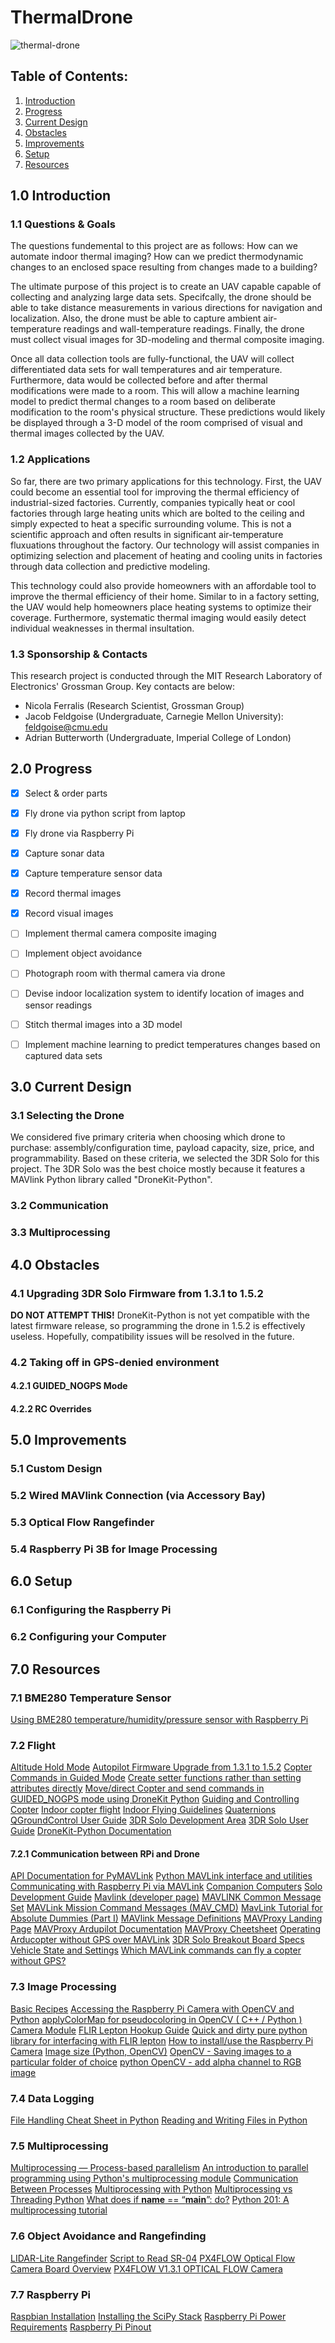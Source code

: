 # ThermalDrone

![thermal-drone](https://raw.githubusercontent.com/ArathornII/ThermalDrone/master/thermal-drone.jpg)

## Table of Contents:
1. [Introduction](#10-introduction)
2. [Progress](#20-progress)
3. [Current Design](30-current-design)
4. [Obstacles](#40-obstacles)
5. [Improvements](#50-improvements)
6. [Setup](#60-setup)
7. [Resources](#70-resources)

## 1.0 Introduction

### 1.1 Questions & Goals

The questions fundemental to this project are as follows: How can we automate indoor thermal imaging? How can we predict thermodynamic changes to an enclosed space resulting from changes made to a building?

The ultimate purpose of this project is to create an UAV capable capable of collecting and analyzing large data sets. Specifcally, the drone should be able to take distance measurements in various directions for navigation and localization. Also, the drone must be able to capture ambient air-temperature readings and wall-temperature readings. Finally, the drone must collect visual images for 3D-modeling and thermal composite imaging.

Once all data collection tools are fully-functional, the UAV will collect differentiated data sets for wall temperatures and air temperature. Furthermore, data would be collected before and after thermal modifications were made to a room. This will allow a machine learning model to predict thermal changes to a room based on deliberate modification to the room's physical structure. These predictions would likely be displayed through a 3-D model of the room comprised of visual and thermal images collected by the UAV.


### 1.2 Applications

So far, there are two primary applications for this technology. First, the UAV could become an essential tool for improving the thermal efficiency of industrial-sized factories. Currently, companies typically heat or cool factories through large heating units which are bolted to the ceiling and simply expected to heat a specific surrounding volume. This is not a scientific approach and often results in significant air-temperature fluxuations throughout the factory. Our technology will assist companies in optimizing selection and placement of heating and cooling units in factories through data collection and predictive modeling.

This technology could also provide homeowners with an affordable tool to improve the thermal efficiency of their home. Similar to in a factory setting, the UAV would help homeowners place heating systems to optimize their coverage. Furthermore, systematic thermal imaging would easily detect individual weaknesses in thermal insultation.


### 1.3 Sponsorship & Contacts

This research project is conducted through the MIT Research Laboratory of Electronics' Grossman Group. Key contacts are below:

* Nicola Ferralis (Research Scientist, Grossman Group)
* Jacob Feldgoise (Undergraduate, Carnegie Mellon University): feldgoise@cmu.edu
* Adrian Butterworth (Undergraduate, Imperial College of London)



## 2.0 Progress

- [x] Select & order parts
- [x] Fly drone via python script from laptop
- [x] Fly drone via Raspberry Pi
- [x] Capture sonar data
- [x] Capture temperature sensor data
- [x] Record thermal images
- [x] Record visual images
- [ ] Implement thermal camera composite imaging
- [ ] Implement object avoidance
- [ ] Photograph room with thermal camera via drone
- [ ] Devise indoor localization system to identify location of images and sensor readings
- [ ] Stitch thermal images into a 3D model
- [ ] Implement machine learning to predict temperatures changes based on captured data sets



## 3.0 Current Design

### 3.1 Selecting the Drone

We considered five primary criteria when choosing which drone to purchase: assembly/configuration time, payload capacity, size, price, and programmability. Based on these criteria, we selected the 3DR Solo for this project. The 3DR Solo was the best choice mostly because it features a MAVlink Python library called "DroneKit-Python".

### 3.2 Communication



### 3.3 Multiprocessing





## 4.0 Obstacles

### 4.1 Upgrading 3DR Solo Firmware from 1.3.1 to 1.5.2

**DO NOT ATTEMPT THIS!** DroneKit-Python is not yet compatible with the latest firmware release, so programming the drone in 1.5.2 is effectively useless. Hopefully, compatibility issues will be resolved in the future.

### 4.2 Taking off in GPS-denied environment

#### 4.2.1 GUIDED_NOGPS Mode

#### 4.2.2 RC Overrides

## 5.0 Improvements

### 5.1 Custom Design

### 5.2 Wired MAVlink Connection (via Accessory Bay)

### 5.3 Optical Flow Rangefinder

### 5.4 Raspberry Pi 3B for Image Processing

## 6.0 Setup


### 6.1 Configuring the Raspberry Pi



### 6.2 Configuring your Computer


## 7.0 Resources


### 7.1 BME280 Temperature Sensor

[Using BME280 temperature/humidity/pressure sensor with Raspberry Pi](https://xdevs.com/guide/thp_rpi/)


### 7.2 Flight

[Altitude Hold Mode](http://ardupilot.org/copter/docs/altholdmode.html)
[Autopilot Firmware Upgrade from 1.3.1 to 1.5.2](https://3drpilots.com/threads/autopilot-firmware-upgrade-from-1-3-1-to-1-5-2.8819/)
[Copter Commands in Guided Mode](http://ardupilot.org/dev/docs/copter-commands-in-guided-mode.html)
[Create setter functions rather than setting attributes directly](https://github.com/dronekit/dronekit-python/pull/566)
[Move/direct Copter and send commands in GUIDED_NOGPS mode using DroneKit Python](https://github.com/studroid/dronekit-python/blob/84b68270d31798568602f36d06ee8c85c2b100ce/examples/change_attribute/change_attitude.py)
[Guiding and Controlling Copter](http://python.dronekit.io/1.5.0/guide/copter/guided_mode.html)
[Indoor copter flight](https://github.com/dronekit/dronekit-python/issues/697)
[Indoor Flying Guidelines](http://ardupilot.org/copter/docs/indoor-flying.html)
[Quaternions](http://diydrones.com/profiles/blogs/post-5-maaxx-europe-quaternions-control-code-and-pids)
[QGroundControl User Guide](https://www.gitbook.com/book/donlakeflyer/qgroundcontrol-user-guide/details)
[3DR Solo Development Area](https://3drpilots.com/threads/solo-development-area.5062/)
[3DR Solo User Guide](https://3dr.com/wp-content/uploads/2016/01/v8_01_05_16.pdf)
[DroneKit-Python Documentation](http://python.dronekit.io)

#### 7.2.1 Communication between RPi and Drone

[API Documentation for PyMAVLink](https://www.samba.org/tridge/UAV/pymavlink/apidocs/index.html)
[Python MAVLink interface and utilities](https://github.com/ArduPilot/pymavlink)
[Communicating with Raspberry Pi via MAVLink](http://ardupilot.org/dev/docs/raspberry-pi-via-mavlink.html#communicating-with-raspberry-pi-via-mavlink)
[Companion Computers](http://python.dronekit.io/1.5.0/guide/companion-computers.html)
[Solo Development Guide](https://dev.3dr.com)
[Mavlink (developer page)](https://www.pixhawk.org/dev/mavlink?s[]=mavlink#mavlink_developer_page)
[MAVLINK Common Message Set](http://mavlink.org/messages/common)
[MAVLink Mission Command Messages (MAV_CMD)](http://ardupilot.org/copter/docs/common-mavlink-mission-command-messages-mav_cmd.html#mavlink-mission-command-messages-mav-cmd)
[MavLink Tutorial for Absolute Dummies (Part I)](http://api.ning.com/files/i*tFWQTF2R*7Mmw7hksAU-u9IABKNDO9apguOiSOCfvi2znk1tXhur0Bt00jTOldFvob-Sczg3*lDcgChG26QaHZpzEcISM5/MAVLINK_FOR_DUMMIESPart1_v.1.1.pdf)
[MAVlink Message Definitions](https://github.com/mavlink/mavlink/blob/master/message_definitions/v1.0/common.xml)
[MAVProxy Landing Page](http://qgroundcontrol.org/mavlink/mavproxy_startpage)
[MAVProxy Ardupilot Documentation](http://ardupilot.github.io/MAVProxy/html/index.html#mavproxy)
[MAVProxy Cheetsheet](http://ardupilot.github.io/MAVProxy/html/_static/files/MAVProxyCheetsheet.pdf)
[Operating Arducopter without GPS over MAVLink](http://diydrones.com/group/arducopterusergroup/forum/topics/operating-arducopter-without-gps-over-mavlink?page=1&commentId=705844%3AComment%3A1962580&x=1#705844Comment1962580)
[3DR Solo Breakout Board Specs](https://github.com/3drobotics/Pixhawk_OS_Hardware/tree/master/Accessory_Breakout_X1)
[Vehicle State and Settings](http://python.dronekit.io/guide/vehicle_state_and_parameters.html)
[Which MAVLink commands can fly a copter without GPS?](https://discuss.ardupilot.org/t/which-mavlink-commands-can-fly-a-copter-without-gps/9353/1)

### 7.3 Image Processing

[Basic Recipes](http://picamera.readthedocs.io/en/release-1.10/recipes1.html#basic-recipes)
[Accessing the Raspberry Pi Camera with OpenCV and Python](https://www.pyimagesearch.com/2015/03/30/accessing-the-raspberry-pi-camera-with-opencv-and-python/)
[applyColorMap for pseudocoloring in OpenCV ( C++ / Python )](https://www.learnopencv.com/applycolormap-for-pseudocoloring-in-opencv-c-python/)
[Camera Module](https://www.raspberrypi.org/documentation/hardware/camera/)
[FLIR Lepton Hookup Guide](https://learn.sparkfun.com/tutorials/flir-lepton-hookup-guide)
[Quick and dirty pure python library for interfacing with FLIR lepton](https://github.com/groupgets/pylepton)
[How to install/use the Raspberry Pi Camera](https://thepihut.com/blogs/raspberry-pi-tutorials/16021420-how-to-install-use-the-raspberry-pi-camera)
[Image size (Python, OpenCV)](https://stackoverflow.com/questions/13033278/image-size-python-opencv)
[OpenCV - Saving images to a particular folder of choice](https://stackoverflow.com/questions/41586429/opencv-saving-images-to-a-particular-folder-of-choice)
[python OpenCV - add alpha channel to RGB image](https://stackoverflow.com/questions/32290096/python-opencv-add-alpha-channel-to-rgb-image)

### 7.4 Data Logging

[File Handling Cheat Sheet in Python](http://www.pythonforbeginners.com/cheatsheet/python-file-handling)
[Reading and Writing Files in Python](http://www.pythonforbeginners.com/files/reading-and-writing-files-in-python)

### 7.5 Multiprocessing

[Multiprocessing — Process-based parallelism](https://docs.python.org/3/library/multiprocessing.html)
[An introduction to parallel programming using Python's multiprocessing module](http://sebastianraschka.com/Articles/2014_multiprocessing.html)
[Communication Between Processes](https://pymotw.com/2/multiprocessing/communication.html)
[Multiprocessing with Python](https://www.raspberrypi.org/magpi/multiprocessing-with-python/)
[Multiprocessing vs Threading Python](https://stackoverflow.com/questions/3044580/multiprocessing-vs-threading-python)
[What does if __name__ == “__main__”: do?](https://stackoverflow.com/questions/419163/what-does-if-name-main-do)
[Python 201: A multiprocessing tutorial](https://www.blog.pythonlibrary.org/2016/08/02/python-201-a-multiprocessing-tutorial/)

### 7.6 Object Avoidance and Rangefinding

[LIDAR-Lite Rangefinder](http://ardupilot.org/copter/docs/common-rangefinder-lidarlite.html#lidar-lite-rangefinder)
[Script to Read SR-04](https://github.com/feranick/Pi-bot/blob/master/Utilities/sonar/sonar_distance.py)
[PX4FLOW Optical Flow Camera Board Overview](http://ardupilot.org/copter/docs/common-px4flow-overview.html#px4flow-optical-flow-camera-board-overview)
[PX4FLOW V1.3.1 OPTICAL FLOW Camera](http://www.hobbywow.com/en-px4flow-v1-3-1-optical-flow-camera-and-mb1043-sonar-sensor-for-px4-pixhawk-pix-flight-control-p240168.htm)

### 7.7 Raspberry Pi

[Raspbian Installation](https://www.raspberrypi.org/downloads/raspbian/)
[Installing the SciPy Stack](https://www.scipy.org/install.html)
[Raspberry Pi Power Requirements](https://www.raspberrypi.org/help/faqs/#topPower)
[Raspberry Pi Pinout](https://pinout.xyz)







